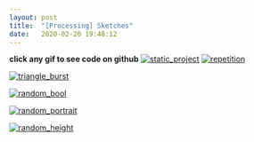 ```yaml
---
layout: post
title:  "[Processing] Sketches"
date:   2020-02-20 19:48:12
---
```


**click any gif to see code on github**
[![static_project](https://media.giphy.com/media/RGkeHCPdHu3ff9blvF/giphy.gif)](https://github.com/spoisseroux/Processing3/blob/master/static_project/static_project.pde)
[![repetition](https://media.giphy.com/media/huyHQO8DjK8k6pjZUc/giphy.gif)](https://github.com/spoisseroux/Processing3/blob/master/repetition/repetition.pde)


[![triangle_burst](https://media.giphy.com/media/LmkmTDsyrOER2dtLXS/giphy.gif)](https://github.com/spoisseroux/Processing3/blob/master/triangle_mouse_burst/triangle_mouse_burst.pde)


[![random_bool](https://media.giphy.com/media/mA7PD2DnLkPsVAQOCS/giphy.gif)](https://github.com/spoisseroux/Processing3/blob/master/bool_grid/bool_grid.pde)


[![random_portrait](https://media.giphy.com/media/XD3vsEiZY7s4CkOiF6/giphy.gif)](https://github.com/spoisseroux/Processing3/blob/master/random_nude/random_nude.pde)


[![random_height](https://media.giphy.com/media/f9r0OhIVkZqOkoNrQc/giphy.gif)](https://github.com/spoisseroux/Processing3/blob/master/random_height/random_height.pde)





